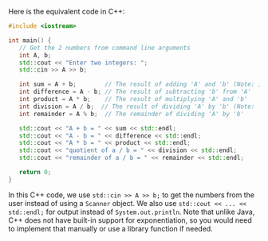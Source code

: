 Here is the equivalent code in C++:

```c++
#include <iostream>

int main() {
   // Get the 2 numbers from command line arguments
   int A, b;
   std::cout << "Enter two integers: ";
   std::cin >> A >> b;

   int sum = A + b;        // The result of adding 'A' and 'b' (Note: integer addition is discouraged in print statements due to confusion with string concatenation)
   int difference = A - b; // The result of subtracting 'b' from 'A'
   int product = A * b;    // The result of multiplying 'A' and 'b'
   int division = A / b;  // The result of dividing 'A' by 'b' (Note: 'division' does not contain the fractional result)
   int remainder = A % b;  // The remainder of dividing 'A' by 'b'

   std::cout << "A + b = " << sum << std::endl;
   std::cout << "A - b = " << difference << std::endl;
   std::cout << "A * b = " << product << std::endl;
   std::cout << "quotient of a / b = " << division << std::endl;
   std::cout << "remainder of a / b = " << remainder << std::endl;

   return 0;
}
```

In this C++ code, we use `std::cin >> A >> b;` to get the numbers from the user instead of using a `Scanner` object. We also use `std::cout << ... << std::endl;` for output instead of `System.out.println`.
Note that unlike Java, C++ does not have built-in support for exponentiation, so you would need to implement that manually or use a library function if needed.
